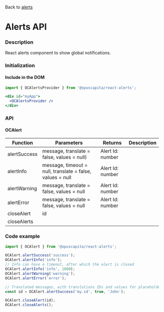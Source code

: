 Back to [alerts](../../README.md)

# Alerts API

### Description

React alerts component to show global notifications.

### Initialization

#### Include in the DOM

```jsx
import { OCAlertsProvider } from '@opuscapita/react-alerts';

<div id="myApp">
  <OCAlertsProvider />
</div>
```

### API

#### OCAlert

| Function     | Parameters                               | Returns          | Description |
| ------------ | ---------------------------------------- | ---------------- | ----------- |
| alertSuccess | message, translate = false, values = null) | Alert Id: number |             |
| alertInfo    | message, timeout = null, translate = false, values = null | Alert Id: number |             |
| alertWarning | message, translate = false, values = null | Alert Id: number |             |
| alertError   | message, translate = false, values = null | Alert Id: number |             |
| closeAlert   | id                                       |                  |             |
| closeAlerts  |                                          |                  |             |

### Code example

```jsx
import { OCAlert } from '@opuscapita/react-alerts';

OCAlert.alertSuccess('success');
OCAlert.alertInfo('info');
// Info can have a timeout, after which the alert is closed
OCAlert.alertInfo('info', 1000);
OCAlert.alertWarning('warning');
OCAlert.alertError('error');

// Translated messages, with translations IDs and values for placeholders
const id = OCAlert.alertSuccess('my.id', true, 'John');

OCAlert.closeAlert(id);
OCAlert.closeAlerts();
```